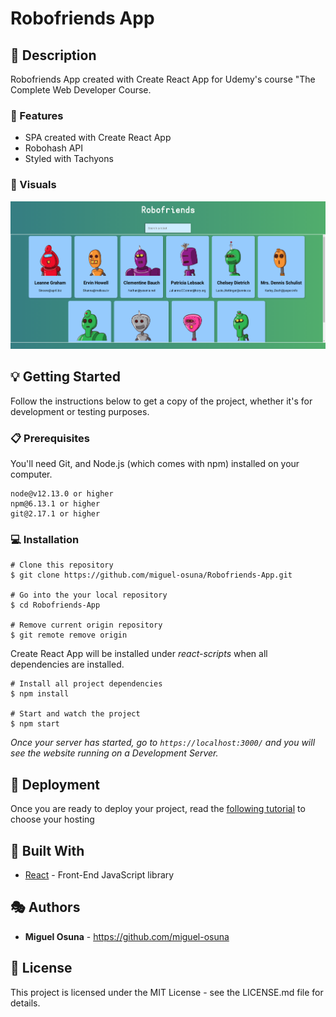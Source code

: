 # Robofriends App

## :book: Description

Robofriends App created with Create React App for Udemy's course "The Complete Web Developer Course.

### :dart: Features

- SPA created with Create React App
- Robohash API
- Styled with Tachyons

### :high_brightness: Visuals

![](img/robofriends_example.png)

## :bulb: Getting Started

Follow the instructions below to get a copy of the project, whether it's for development or testing purposes.

### :clipboard: Prerequisites

You'll need Git, and Node.js (which comes with npm) installed on your computer.

```
node@v12.13.0 or higher
npm@6.13.1 or higher
git@2.17.1 or higher
```

### :computer: Installation

```
# Clone this repository
$ git clone https://github.com/miguel-osuna/Robofriends-App.git

# Go into the your local repository
$ cd Robofriends-App

# Remove current origin repository
$ git remote remove origin
```

Create React App will be installed under _react-scripts_ when all dependencies are installed.

```
# Install all project dependencies
$ npm install

# Start and watch the project
$ npm start
```

_Once your server has started, go to `https://localhost:3000/` and you will see the website running on a Development Server._

## :rocket: Deployment

Once you are ready to deploy your project, read the [following tutorial](https://create-react-app.dev/docs/deployment) to choose your hosting

## :wrench: Built With

- [React](https://reactjs.org/) - Front-End JavaScript library

## :performing_arts: Authors

- **Miguel Osuna** - https://github.com/miguel-osuna

## :ledger: License

This project is licensed under the MIT License - see the LICENSE.md file for details.
